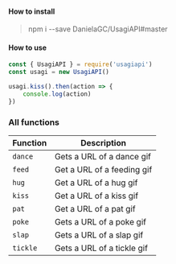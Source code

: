 #### How to install
> npm i --save DanielaGC/UsagiAPI#master

#### How to use

```js
const { UsagiAPI } = require('usagiapi')
const usagi = new UsagiAPI()

usagi.kiss().then(action => {
	console.log(action)
})
```
### All functions 

| Function | Description |
| -------- | ----------- |
| `dance` | Gets a URL of a dance gif
| `feed` | Get a URL of a feeding gif |
| `hug`  | Get a URL of a hug gif |
| `kiss` | Get a URL of a kiss gif |
| `pat`  | Get a URL of a pat gif |
| `poke` | Gets a URL of a poke gif |
| `slap` | Gets a URL of a slap gif |
| `tickle` | Gets a URL of a tickle gif |